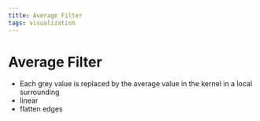 ```yaml
---
title: Average Filter
tags: visualization
---
```


# Average Filter
- Each grey value is replaced by the average value in the kernel in a local surrounding
- linear
- flatten edges






























